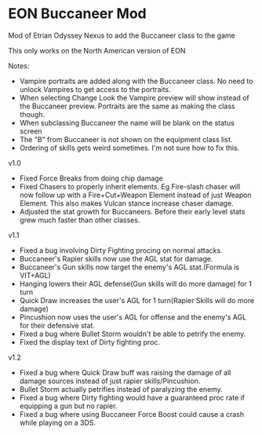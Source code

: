# EON Buccaneer Mod
 Mod of Etrian Odyssey Nexus to add the Buccaneer class to the game

This only works on the North American version of EON

Notes:

- Vampire portraits are added along with the Buccaneer class. No need to unlock Vampires to get access to the portraits.
- When selecting Change Look the Vampire preview will show instead of the Buccaneer preview. Portraits are the same as making the class though.	
- When subclassing Buccaneer the name will be blank on the status screen	
- The "B" from Buccaneer is not shown on the equipment class list.	
- Ordering of skills gets weird sometimes. I'm not sure how to fix this.
	
	
v1.0

- Fixed Force Breaks from doing chip damage
- Fixed Chasers to properly inherit elements. Eg Fire-slash chaser will now follow up with a Fire+Cut+Weapon Element instead of just Weapon Element. This also makes Vulcan stance increase chaser damage.
- Adjusted the stat growth for Buccaneers. Before their early level stats grew much faster than other classes.


v1.1

- Fixed a bug involving Dirty Fighting procing on normal attacks.
- Buccaneer's Rapier skills now use the AGL stat for damage.
- Buccaneer's Gun skills now target the enemy's AGL stat.(Formula is VIT+AGL)
- Hanging lowers their AGL defense(Gun skills will do more damage) for 1 turn
- Quick Draw increases the user's AGL for 1 turn(Rapier Skills will do more damage)
- Pincushion now uses the user's AGL for offense and the enemy's AGL for their defensive stat.
- Fixed a bug where Bullet Storm wouldn't be able to petrify the enemy.
- Fixed the display text of Dirty fighting proc.


v1.2

- Fixed a bug where Quick Draw buff was raising the damage of all damage sources instead of just rapier skills/Pincushion.
- Bullet Storm actually petrifies instead of paralyzing the enemy.
- Fixed a bug where Dirty fighting would have a guaranteed proc rate if equipping a gun but no rapier.
- Fixed a bug where using Buccaneer Force Boost could cause a crash while playing on a 3DS.

